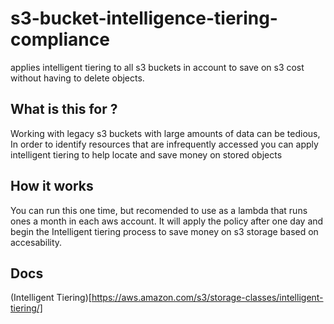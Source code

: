 # s3-bucket-intelligence-tiering-compliance
applies intelligent tiering to all s3 buckets in account to save on s3 cost without having to delete objects.

## What is this for ?
Working with legacy s3 buckets with large amounts of data can be tedious, In order to identify resources that are infrequently accessed you can apply intelligent tiering to help locate and save money on stored objects

## How it works
You can run this one time, but recomended to use as a lambda that runs ones a month in each aws account. It will apply the policy after one day and begin the Intelligent tiering process to save money on s3 storage based on accesability.

## Docs
(Intelligent Tiering)[https://aws.amazon.com/s3/storage-classes/intelligent-tiering/]
